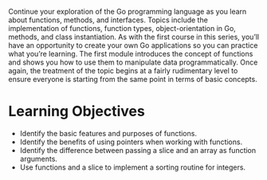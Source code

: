Continue your exploration of the Go programming language as you learn about functions, methods, and interfaces. Topics include the implementation of functions, function types, object-orientation in Go, methods, and class instantiation. As with the first course in this series, you’ll have an opportunity to create your own Go applications so you can practice what you’re learning. The first module introduces the concept of functions and shows you how to use them to manipulate data programmatically. Once again, the treatment of the topic begins at a fairly rudimentary level to ensure everyone is starting from the same point in terms of basic concepts.
# Learning Objectives
- Identify the basic features and purposes of functions.
- Identify the benefits of using pointers when working with functions.
- Identify the difference between passing a slice and an array as function arguments.
- Use functions and a slice to implement a sorting routine for integers.
